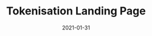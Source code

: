 ---
date: '2021-01-31'
title: 'Tokenisation Landing Page'
tech:
- Gatsby
- TS
- Sass
company: d-fine
showInProjects: false
---